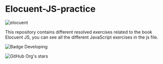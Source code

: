 # Elocuent-JS-practice
![elocuent](https://user-images.githubusercontent.com/89161075/192196268-21f2c23a-89dd-4cd6-bb23-c4e7be513510.jpg)

This repository contains different resolved exercises related to the book Elocuent JS, you can see all the different JavaScript exercises in the js file.

![Badge Developing](https://img.shields.io/badge/STATUS-%20DEVELOPING-green)

![GitHub Org's stars](https://img.shields.io/github/stars/shevotool?style=social)

